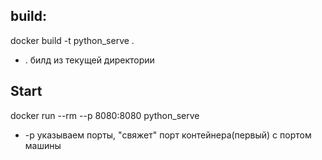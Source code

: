 ## build: 

docker build -t python_serve . 
- . билд из текущей директории

## Start
docker run --rm --p 8080:8080 python_serve

- -p  указываем порты, "свяжет" порт контейнера(первый) с портом машины
